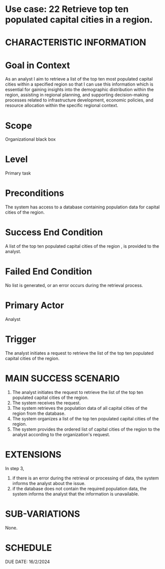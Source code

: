 Use case: 22 Retrieve top ten populated capital cities in a region. 
==============================================================================

CHARACTERISTIC INFORMATION
===

Goal in Context
==============================================================================

As an analyst I aim to retrieve a list of the top ten most populated capital cities within a specified region so that I can use this information which  is essential for gaining insights into the demographic distribution within the region, assisting in regional planning, and supporting decision-making processes related to infrastructure development, economic policies, and resource allocation within the specific regional context.

Scope
==============================================================================


Organizational black box

Level
==============================================================================

Primary task

Preconditions
==============================================================================


The system has access to a database containing population data for capital cities of the region. 

Success End Condition
==============================================================================

A list of the top ten populated capital cities of the region ,  is provided to the analyst.

Failed End Condition
==============================================================================

No list is generated, or an error occurs during the retrieval process.

Primary Actor
==============================================================================


 Analyst

Trigger
==================

The analyst initiates a request to retrieve the list of the top ten populated capital cities of the region.

MAIN SUCCESS SCENARIO
==============================

1.  The analyst initiates the request to retrieve the list of the top ten populated capital cities of the region.
2.  The system receives the request.
3.  The system retrieves the population data of all capital cities of the region from the database.
4.  The system organizes a list of the top ten populated capital cities of the region.
5.  The system provides the ordered list of capital cities of the region to the analyst according to the organization's request.


EXTENSIONS
==============================================================================


In step 3,

1. if there is an error during the retrieval or processing of data, the system informs the analyst about the issue.
2. if the database does not contain the required population data, the system informs the analyst that the information is unavailable.


SUB-VARIATIONS
==============================================================================


None.

SCHEDULE
==============================================================================


DUE DATE: 16/2/2024
